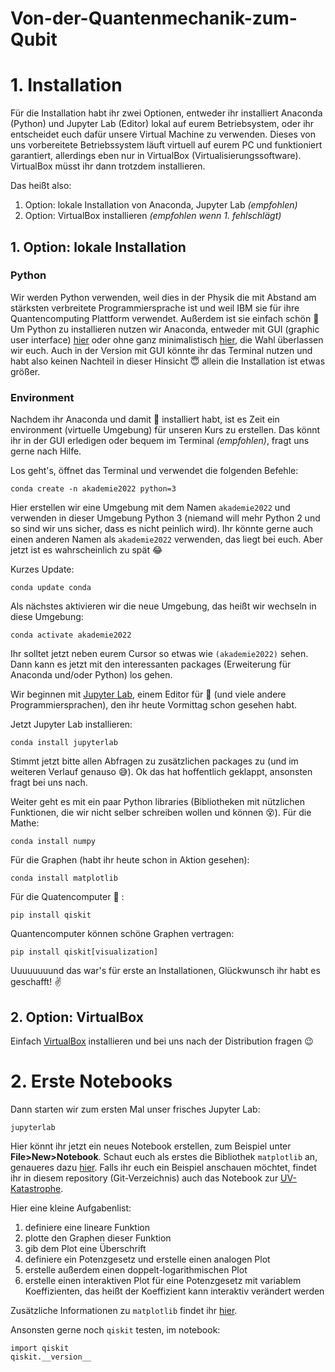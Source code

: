 # Von-der-Quantenmechanik-zum-Qubit


# 1. Installation

Für die Installation habt ihr zwei Optionen, entweder ihr installiert Anaconda (Python) und Jupyter Lab (Editor) lokal auf eurem Betriebsystem, oder ihr entscheidet euch dafür unsere Virtual Machine zu verwenden. Dieses von uns vorbereitete Betriebssystem läuft virtuell auf eurem PC und funktioniert garantiert, allerdings eben nur in VirtualBox (Virtualisierungssoftware). VirtualBox müsst ihr dann trotzdem installieren.

Das heißt also:

1. Option: lokale Installation von Anaconda, Jupyter Lab *(empfohlen)*
2. Option: VirtualBox installieren *(empfohlen wenn 1. fehlschlägt)*

## 1. Option: lokale Installation

### Python

Wir werden Python verwenden, weil dies in der Physik die mit Abstand am stärksten verbreitete Programmiersprache ist und weil IBM sie für ihre Quantencomputing Plattform verwendet. Außerdem ist sie einfach schön :star_struck:
Um Python zu installieren nutzen wir Anaconda, entweder mit GUI (graphic user interface) [hier](https://docs.anaconda.com/anaconda/install/) oder ohne ganz minimalistisch [hier](https://docs.conda.io/en/latest/miniconda.html), die Wahl überlassen wir euch. Auch in der Version mit GUI könnte ihr das Terminal nutzen und habt also keinen Nachteil in dieser Hinsicht :innocent: allein die Installation ist etwas größer.

### Environment

Nachdem ihr Anaconda und damit :snake: installiert habt, ist es Zeit ein environment (virtuelle Umgebung) für unseren Kurs zu erstellen. Das könnt ihr in der GUI erledigen oder bequem im Terminal *(empfohlen)*, fragt uns gerne nach Hilfe.

Los geht's, öffnet das Terminal und verwendet die folgenden Befehle:

`conda create -n akademie2022 python=3`

Hier erstellen wir eine Umgebung mit dem Namen `akademie2022` und verwenden in dieser Umgebung Python 3 (niemand will mehr Python 2 und so sind wir uns sicher, dass es nicht peinlich wird). Ihr könnte gerne auch einen anderen Namen als `akademie2022` verwenden, das liegt bei euch. Aber jetzt ist es wahrscheinlich zu spät :joy:

Kurzes Update:

`conda update conda`

Als nächstes aktivieren wir die neue Umgebung, das heißt wir wechseln in diese Umgebung:

`conda activate akademie2022`

Ihr solltet jetzt neben eurem Cursor so etwas wie `(akademie2022)` sehen. Dann kann es jetzt mit den interessanten packages (Erweiterung für Anaconda und/oder Python) los gehen.

Wir beginnen mit [Jupyter Lab](https://jupyter.org), einem Editor für :snake: (und viele andere Programmiersprachen), den ihr heute Vormittag schon gesehen habt. 

Jetzt Jupyter Lab installieren:

`conda install jupyterlab`

Stimmt jetzt bitte allen Abfragen zu zusätzlichen packages zu (und im weiteren Verlauf genauso :sweat_smile:). Ok das hat hoffentlich geklappt, ansonsten fragt bei uns nach.

Weiter geht es mit ein paar Python libraries (Bibliotheken mit nützlichen Funktionen, die wir nicht selber schreiben wollen und können :dizzy_face:). Für die Mathe:

`conda install numpy`

Für die Graphen (habt ihr heute schon in Aktion gesehen):

`conda install matplotlib`

Für die Quatencomputer :raised_hands: :

`pip install qiskit`

Quantencomputer können schöne Graphen vertragen:

`pip install qiskit[visualization]`

Uuuuuuuund das war's für erste an Installationen, Glückwunsch ihr habt es geschafft! :v:

## 2. Option: VirtualBox


Einfach [VirtualBox](https://www.virtualbox.org/wiki/Downloads) installieren und bei uns nach der Distribution fragen :wink:

# 2. Erste Notebooks

Dann starten wir zum ersten Mal unser frisches Jupyter Lab:

`jupyterlab`

Hier könnt ihr jetzt ein neues Notebook erstellen, zum Beispiel unter **File>New>Notebook**. Schaut euch als erstes die Bibliothek `matplotlib` an, genaueres dazu [hier](https://matplotlib.org/). Falls ihr euch ein Beispiel anschauen möchtet, findet ihr in diesem repository (Git-Verzeichnis) auch das Notebook zur [UV-Katastrophe](https://github.com/err4re/Von-der-Quantenmechanik-zum-Qubit/blob/main/UV_Katastrophe.ipynb).

Hier eine kleine Aufgabenlist:

1. definiere eine lineare Funktion
2. plotte den Graphen dieser Funktion
3. gib dem Plot eine Überschrift
4. definiere ein Potenzgesetz und erstelle einen analogen Plot
5. erstelle außerdem einen doppelt-logarithmischen Plot
6. erstelle einen interaktiven Plot für eine Potenzgesetz mit variablem Koeffizienten, das heißt der Koeffizient kann interaktiv verändert werden

Zusätzliche Informationen zu `matplotlib` findet ihr [hier](https://matplotlib.org/stable/tutorials/index.html).

Ansonsten gerne noch `qiskit` testen, im notebook:

```
import qiskit
qiskit.__version__
```
